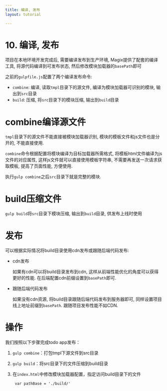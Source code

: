 ```yaml
---
title: 编译, 发布
layout: tutorial

---
```


# 10. 编译, 发布

项目在本地环境开发完成后, 需要编译发布到生产环境, Magix提供了配套的编译工具, 将源代码编译到可发布状态, 然后修改模块加载器的`basePath`即可

之前的`gulpfile.js`配置了两个编译发布命令:

- `combine`: 编译, 读取`tmpl`目录下的源文件, 编译为模块加载器可识别的模块, 输出到`src`目录
- `build`: 压缩, 将`src`目录下的模块压缩, 输出到`build`目录


# combine编译源文件

`tmpl`目录下的源文件不能直接被模块加载器识别, 模块的模板文件和js文件也是分开的, 不能直接使用.

`combine`命令根据配置将模块编译为目标加载器所需格式, 将模板html文件编译为js文件的对应属性, 这样js文件就可以直接使用模板字符串, 不需要再发送一次请求获取模板, 提高了页面性能, 方便使用.

执行`gulp combine`之后`src`目录下就是完整的模块.

# build压缩文件

`gulp build`将`src`目录下模块压缩, 输出到`build`目录, 供发布上线时使用



# 发布

可以根据实际情况将build目录使用cdn发布或跟随后端代码发布:

- cdn发布

    如果有cdn可以将build目录发布到cdn, 这样从前端性能优化的角度可以获得更好的性能. 在后端配置cdn前缀设置到`basePath`即可.

- 跟随后端代码发布

    如果没有cdn资源, 将build目录跟随后端代码发布到服务器即可, 同样设置项目线上地址前缀到`basePath`. 跟随项目发布性能不如CDN.


# 操作

我们按照以下步骤完成todo app发布：

1. `gulp combine`：打包tmpl下源文件到src目录
2. `gulp build`：将src目录下的文件压缩到build目录
3. 在`index.html`中修改模块加载器配置，指定访问build目录下的文件

        var pathBase = './build/'



